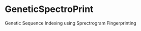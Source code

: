 GeneticSpectroPrint
===================

Genetic Sequence Indexing using Sprectrogram Fingerprinting
